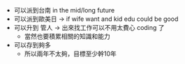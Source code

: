 


- 可以派到台南 in the mid/long future
- 可以派到歐美日 -> if wife want and kid edu could be good
- 可以升到 管人 -> 出來找工作可以不用太費心 coding 了
	- 當然也要積累相關的知識和能力
- 可以存到夠多
	- 所以兩年不太夠，目標至少幹10年



